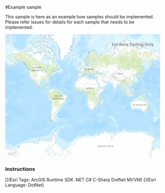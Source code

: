#Example sample

This sample is here as an example how samples should be implemented. Please refer issues for details for each sample that needs to be implemented.

<img src="ExampleSample.jpg" width="500"/>

### Instructions



[](Esri Tags: ArcGIS Runtime SDK .NET C# C-Sharp DotNet MVVM)
[](Esri Language: DotNet)
